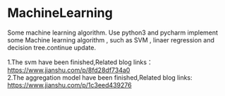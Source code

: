 # MachineLearning
Some machine learning algorithm.
Use python3 and pycharm implement some  Machine learning algorithm , such as SVM , linaer regression and decision tree.continue update.

1.The svm have been finished,Related blog links：https://www.jianshu.com/p/8fd28df734a0 </br>
2.The aggregation model have been finished,Related blog links: https://www.jianshu.com/p/1c3eed439276
